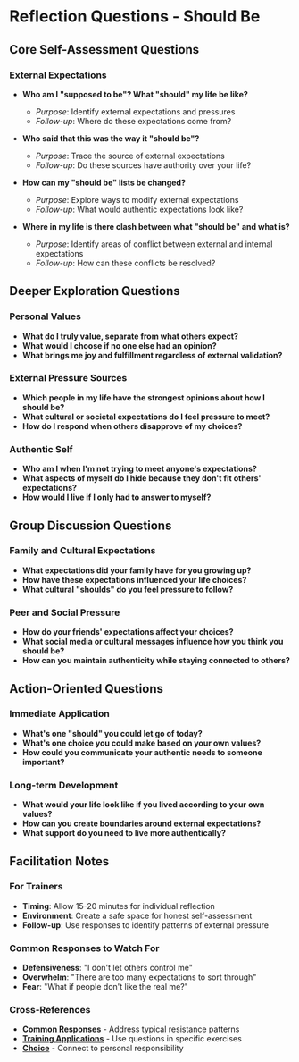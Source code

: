 # Reflection Questions - Should Be

## Core Self-Assessment Questions

### External Expectations
- **Who am I "supposed to be"? What "should" my life be like?**
  - *Purpose*: Identify external expectations and pressures
  - *Follow-up*: Where do these expectations come from?

- **Who said that this was the way it "should be"?**
  - *Purpose*: Trace the source of external expectations
  - *Follow-up*: Do these sources have authority over your life?

- **How can my "should be" lists be changed?**
  - *Purpose*: Explore ways to modify external expectations
  - *Follow-up*: What would authentic expectations look like?

- **Where in my life is there clash between what "should be" and what is?**
  - *Purpose*: Identify areas of conflict between external and internal expectations
  - *Follow-up*: How can these conflicts be resolved?

## Deeper Exploration Questions

### Personal Values
- **What do I truly value, separate from what others expect?**
- **What would I choose if no one else had an opinion?**
- **What brings me joy and fulfillment regardless of external validation?**

### External Pressure Sources
- **Which people in my life have the strongest opinions about how I should be?**
- **What cultural or societal expectations do I feel pressure to meet?**
- **How do I respond when others disapprove of my choices?**

### Authentic Self
- **Who am I when I'm not trying to meet anyone's expectations?**
- **What aspects of myself do I hide because they don't fit others' expectations?**
- **How would I live if I only had to answer to myself?**

## Group Discussion Questions

### Family and Cultural Expectations
- **What expectations did your family have for you growing up?**
- **How have these expectations influenced your life choices?**
- **What cultural "shoulds" do you feel pressure to follow?**

### Peer and Social Pressure
- **How do your friends' expectations affect your choices?**
- **What social media or cultural messages influence how you think you should be?**
- **How can you maintain authenticity while staying connected to others?**

## Action-Oriented Questions

### Immediate Application
- **What's one "should" you could let go of today?**
- **What's one choice you could make based on your own values?**
- **How could you communicate your authentic needs to someone important?**

### Long-term Development
- **What would your life look like if you lived according to your own values?**
- **How can you create boundaries around external expectations?**
- **What support do you need to live more authentically?**

## Facilitation Notes

### For Trainers
- **Timing**: Allow 15-20 minutes for individual reflection
- **Environment**: Create a safe space for honest self-assessment
- **Follow-up**: Use responses to identify patterns of external pressure

### Common Responses to Watch For
- **Defensiveness**: "I don't let others control me"
- **Overwhelm**: "There are too many expectations to sort through"
- **Fear**: "What if people don't like the real me?"

### Cross-References
- **[Common Responses](common-responses.md)** - Address typical resistance patterns
- **[Training Applications](training-applications.md)** - Use questions in specific exercises
- **[Choice](../choice/README.md)** - Connect to personal responsibility
